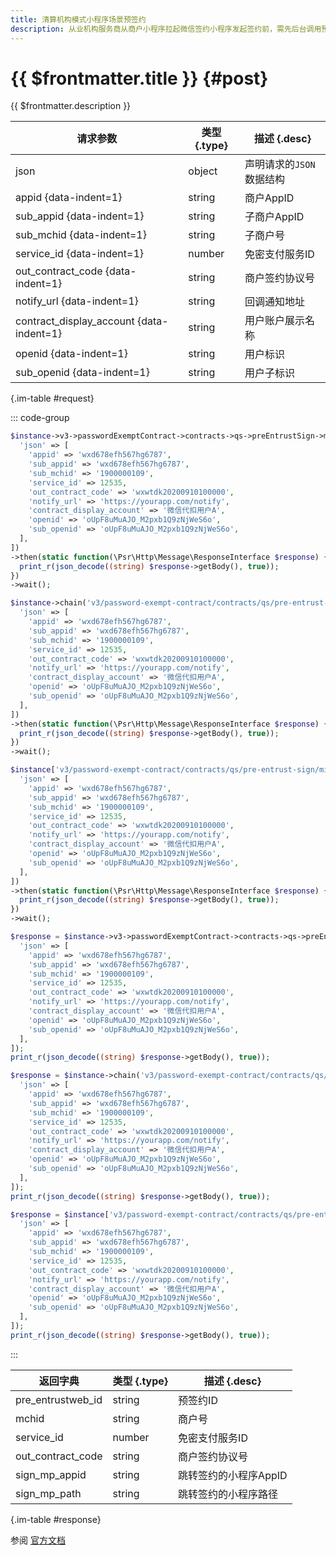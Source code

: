 ```yaml
---
title: 清算机构模式小程序场景预签约
description: 从业机构服务商从商户小程序拉起微信签约小程序发起签约前，需先后台调用预签约接口完成预签约，获取预签约ID，再拉起微信签约小程序；用户完成签约授权后，再返回商户小程序。 注意 用户在微信的页面中完成免密支付签约后，微信会同时将签约信息通过异步通知的方式通知给商户后台。 如果用户放弃签约或签约失败则不通知; 商户获取的签约会话有效期为2小时。
---
```


# {{ $frontmatter.title }} {#post}

{{ $frontmatter.description }}

| 请求参数 | 类型 {.type} | 描述 {.desc}
| --- | --- | ---
| json | object | 声明请求的`JSON`数据结构
| appid {data-indent=1} | string | 商户AppID
| sub_appid {data-indent=1} | string | 子商户AppID
| sub_mchid {data-indent=1} | string | 子商户号
| service_id {data-indent=1} | number | 免密支付服务ID
| out_contract_code {data-indent=1} | string | 商户签约协议号
| notify_url {data-indent=1} | string | 回调通知地址
| contract_display_account {data-indent=1} | string | 用户账户展示名称
| openid {data-indent=1} | string | 用户标识
| sub_openid {data-indent=1} | string | 用户子标识

{.im-table #request}

::: code-group

```php [异步纯链式]
$instance->v3->passwordExemptContract->contracts->qs->preEntrustSign->miniProgram->postAsync([
  'json' => [
    'appid' => 'wxd678efh567hg6787',
    'sub_appid' => 'wxd678efh567hg6787',
    'sub_mchid' => '1900000109',
    'service_id' => 12535,
    'out_contract_code' => 'wxwtdk20200910100000',
    'notify_url' => 'https://yourapp.com/notify',
    'contract_display_account' => '微信代扣用户A',
    'openid' => 'oUpF8uMuAJO_M2pxb1Q9zNjWeS6o',
    'sub_openid' => 'oUpF8uMuAJO_M2pxb1Q9zNjWeS6o',
  ],
])
->then(static function(\Psr\Http\Message\ResponseInterface $response) {
  print_r(json_decode((string) $response->getBody(), true));
})
->wait();
```

```php [异步声明式]
$instance->chain('v3/password-exempt-contract/contracts/qs/pre-entrust-sign/mini-program')->postAsync([
  'json' => [
    'appid' => 'wxd678efh567hg6787',
    'sub_appid' => 'wxd678efh567hg6787',
    'sub_mchid' => '1900000109',
    'service_id' => 12535,
    'out_contract_code' => 'wxwtdk20200910100000',
    'notify_url' => 'https://yourapp.com/notify',
    'contract_display_account' => '微信代扣用户A',
    'openid' => 'oUpF8uMuAJO_M2pxb1Q9zNjWeS6o',
    'sub_openid' => 'oUpF8uMuAJO_M2pxb1Q9zNjWeS6o',
  ],
])
->then(static function(\Psr\Http\Message\ResponseInterface $response) {
  print_r(json_decode((string) $response->getBody(), true));
})
->wait();
```

```php [异步属性式]
$instance['v3/password-exempt-contract/contracts/qs/pre-entrust-sign/mini-program']->postAsync([
  'json' => [
    'appid' => 'wxd678efh567hg6787',
    'sub_appid' => 'wxd678efh567hg6787',
    'sub_mchid' => '1900000109',
    'service_id' => 12535,
    'out_contract_code' => 'wxwtdk20200910100000',
    'notify_url' => 'https://yourapp.com/notify',
    'contract_display_account' => '微信代扣用户A',
    'openid' => 'oUpF8uMuAJO_M2pxb1Q9zNjWeS6o',
    'sub_openid' => 'oUpF8uMuAJO_M2pxb1Q9zNjWeS6o',
  ],
])
->then(static function(\Psr\Http\Message\ResponseInterface $response) {
  print_r(json_decode((string) $response->getBody(), true));
})
->wait();
```

```php [同步纯链式]
$response = $instance->v3->passwordExemptContract->contracts->qs->preEntrustSign->miniProgram->post([
  'json' => [
    'appid' => 'wxd678efh567hg6787',
    'sub_appid' => 'wxd678efh567hg6787',
    'sub_mchid' => '1900000109',
    'service_id' => 12535,
    'out_contract_code' => 'wxwtdk20200910100000',
    'notify_url' => 'https://yourapp.com/notify',
    'contract_display_account' => '微信代扣用户A',
    'openid' => 'oUpF8uMuAJO_M2pxb1Q9zNjWeS6o',
    'sub_openid' => 'oUpF8uMuAJO_M2pxb1Q9zNjWeS6o',
  ],
]);
print_r(json_decode((string) $response->getBody(), true));
```

```php [同步声明式]
$response = $instance->chain('v3/password-exempt-contract/contracts/qs/pre-entrust-sign/mini-program')->post([
  'json' => [
    'appid' => 'wxd678efh567hg6787',
    'sub_appid' => 'wxd678efh567hg6787',
    'sub_mchid' => '1900000109',
    'service_id' => 12535,
    'out_contract_code' => 'wxwtdk20200910100000',
    'notify_url' => 'https://yourapp.com/notify',
    'contract_display_account' => '微信代扣用户A',
    'openid' => 'oUpF8uMuAJO_M2pxb1Q9zNjWeS6o',
    'sub_openid' => 'oUpF8uMuAJO_M2pxb1Q9zNjWeS6o',
  ],
]);
print_r(json_decode((string) $response->getBody(), true));
```

```php [同步属性式]
$response = $instance['v3/password-exempt-contract/contracts/qs/pre-entrust-sign/mini-program']->post([
  'json' => [
    'appid' => 'wxd678efh567hg6787',
    'sub_appid' => 'wxd678efh567hg6787',
    'sub_mchid' => '1900000109',
    'service_id' => 12535,
    'out_contract_code' => 'wxwtdk20200910100000',
    'notify_url' => 'https://yourapp.com/notify',
    'contract_display_account' => '微信代扣用户A',
    'openid' => 'oUpF8uMuAJO_M2pxb1Q9zNjWeS6o',
    'sub_openid' => 'oUpF8uMuAJO_M2pxb1Q9zNjWeS6o',
  ],
]);
print_r(json_decode((string) $response->getBody(), true));
```

:::

| 返回字典 | 类型 {.type} | 描述 {.desc}
| --- | --- | ---
| pre_entrustweb_id | string | 预签约ID
| mchid | string | 商户号
| service_id | number | 免密支付服务ID
| out_contract_code | string | 商户签约协议号
| sign_mp_appid | string | 跳转签约的小程序AppID
| sign_mp_path | string | 跳转签约的小程序路径

{.im-table #response}

参阅 [官方文档](https://pay.weixin.qq.com/docs/partner/apis/partner-password-free-contract/sign/qs-mini-program-pre-entrust-sign.html)

